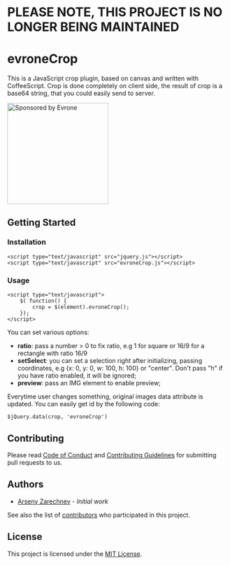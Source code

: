 # PLEASE NOTE, THIS PROJECT IS NO LONGER BEING MAINTAINED
# evroneCrop

This is a JavaScript crop plugin, based on canvas and written with CoffeeScript. 
Crop is done completely on client side, the result of crop is a base64 string, 
that you could easily send to server.

<a href="https://evrone.com/?utm_source=github.com">
  <img src="https://evrone.com/logo/evrone-sponsored-logo.png"
       alt="Sponsored by Evrone" width="231">
</a>

## Getting Started
### Installation

    <script type="text/javascript" src="jquery.js"></script>
    <script type="text/javascript" src="evroneCrop.js"></script>


### Usage

    <script type="text/javascript">
        $( function() {
            crop = $(element).evroneCrop();
        });
    </script>
    

You can set various options:

- **ratio**: pass a number > 0 to fix ratio, e.g 1 for square or 16/9 for a rectangle with ratio 16/9
- **setSelect**: you can set a selection right after initializing, passing coordinates, e.g {x: 0, y: 0, w: 100, h: 100} or "center". Don't pass "h" if you have ratio enabled, it will be ignored;
- **preview**: pass an IMG element to enable preview;


Everytime user changes something, original images data attribute is updated. You can easily get id by the following code:

    $jQuery.data(crop, 'evroneCrop')

## Contributing

Please read [Code of Conduct](CODE-OF-CONDUCT.md) and [Contributing Guidelines](CONTRIBUTING.md) for submitting pull requests to us.

## Authors

* [Arseny Zarechnev](https://github.com/evindor) - *Initial work*

See also the list of [contributors](https://github.com/evrone/evroneCrop/contributors) who participated in this project.

## License

This project is licensed under the [MIT License](LICENSE).

